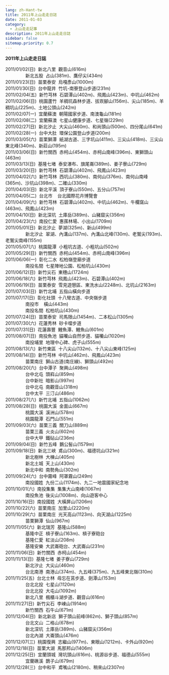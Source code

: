 ```yaml
---
lang: zh-Hant-tw
title: 2011年上山走走日誌
date: 2011-01-03
category: 
  - 上山走走記事
description: 2011年上山走走日誌
sidebar: false
sitemap.priority: 0.7
---
```


**2011年上山走走日誌**

<!-- more -->

2011/01/02(日)  新北八里  觀音山(616m)  
                新北五股  占山(381m)、鷹仔尖(434m)  
2011/01/23(日)  苗栗泰安  烏嘎彥山(1000m)  
2011/01/30(日)  台中龍井  竹坑-南寮登山步道(231m)  
2011/02/04(五)  新竹芎林  石碧潭山(402m)、飛鳳山(423m)、中坑山(462m)  
2011/02/06(日)  桃園蘆竹  羊稠坑森林步道、拔崁腳山(156m)、尖山(185m)、羊稠坑山(225m)、土地公頭山(242m)  
2011/02/07(一)  宜蘭蘇澳  朝陽國家步道、南澳龜山(181m)  
2011/02/08(二)  宜蘭蘇澳  七星山健康步道、七星嶺(229m)  
2011/02/27(日)  新北汐止  大尖山(460m)、和尚頭山(500m)、四分尾山(641m)  
2011/02/28(一)  台中大肚  環保公園登山步道(200m)  
2011/03/05(六)  苗栗獅潭  紙湖古道、三字坑山(411m)、三尖山(418m)、三尖山東北峰(340m)、新莊山(195m)  
2011/03/06(日)  新竹關西  赤柯山(454m)、赤柯山南峰(396m)、東獅頭山(463m)  
2011/03/13(日)  基隆七堵  泰安瀑布、旗尾崙(389m)、姜子寮山(729m)  
2011/03/20(日)  新竹芎林  石碧潭山(402m)、飛鳳山(423m)  
2011/04/02(六)  新竹芎林  西坑山(380m)、南何山(376m)、南何山南峰(365m)、沙坑山(398m)、二確山(330m)  
2011/04/03(日)  新北平溪  頂子寮山(550m)、五分山(757m)  
2011/04/05(二)  台北市    台北國際花卉博覽會  
2011/04/09(六)  新竹芎林  石碧潭山(402m)、中坑山(462m)、牛欄窩山(463m)、飛鳳山(423m)  
2011/04/10(日)  新北深坑  土庫岳(389m)、山豬窟尖(356m)  
2011/04/23(六)  南投仁愛  惠蓀林場、小出山(1709m)  
2011/05/01(日)  新北汐止  夢湖(325m)、新山(499m)  
                新北汐止  翠湖、內溝山(137m)、內溝山北峰(130m)、老鷲尖(193m)、老鷲尖南峰(155m)  
2011/05/07(六)  桃園龍潭  小粗坑古道、小粗坑山(502m)  
2011/05/29(日)  新竹關西  赤柯山(454m)、赤柯山南峰(396m)  
2011/06/06(一)  彰化二水  松柏嶺登廟步道  
                南投名間  七星陣地公園、松柏坑山(430m)  
2011/06/12(日)  新竹尖石  東穗山(1724m)  
2011/06/18(六)  新竹芎林  飛鳳山(423m)、石碧潭山(402m)  
2011/06/19(日)  苗栗泰安  雪見遊憩區、東洗水山(2248m)、北坑山(2163m)  
2011/07/03(日)  新竹北埔  五指山橫向步道  
2011/07/17(日)  彰化社頭  十八彎古道、中央嶺步道  
                南投市    橫山(443m)  
                南投名間  松柏坑山(430m)  
2011/07/24(日)  苗栗泰安  司馬限山(1454m)、二本松山(1305m)  
2011/07/30(六)  花蓮秀林  砂卡噹步道  
2011/07/31(日)  花蓮壽豐  鯉魚潭、鯉魚山(601m)  
2011/08/07(日)  南投魚池  貓囒山自然步道、貓囒山(1020m)  
                南投埔里  地理中心碑、虎子山(555m)  
2011/08/13(六)  新竹東區  十八尖山(132m)、十八尖山東峰(125m)  
2011/08/14(日)  新竹芎林  中坑山(462m)、飛鳳山(423m)  
                苗栗南庄  獅山古道(南庄線)、獅頭山(492m)  
2011/08/20(六)  台中潭子  聚興山(498m)  
                台中北屯  頭嵙山(859m)  
                台中新社  暗影山(997m)  
                台中北屯  南觀音山(318m)  
                台中太平  三汀山(486m)  
2011/08/27(六)  新竹北埔  五指山(1062m)  
2011/08/28(日)  桃園大溪  金面山(667m)  
                桃園大溪  溪洲山(578m)  
                桃園龍潭  石門山(551m)  
2011/09/03(六)  苗栗三義  關刀山(889m)  
                苗栗三義  火炎山(602m)  
                台中大甲  鐵砧山(236m)  
2011/09/04(日)  新竹五峰  鵝公髻山(1579m)  
2011/09/18(日)  新北三峽  鳶山(300m)、福德坑山(321m)  
                新北樹林  大棟山(405m)  
                新北土城  天上山(430m)  
                新北中和  南勢角山(302m)  
2011/09/24(六)  台中霧峰  阿罩霧山(249m)  
                南投國姓  九份二山(1174m)、九二一地震國家紀念地  
2011/10/01(六)  南投集集  集集大山南峰(1067m)  
                南投魚池  後尖山(1008m)、向山遊客中心  
2011/10/16(日)  南投國姓  大橫屏山(1206m)  
2011/10/22(六)  苗栗南庄  加里山(2220m)  
2011/10/29(六)  苗栗南庄  光天高山(1123m)、向天湖山(1225m)  
                苗栗獅潭  仙山(967m)  
2011/11/05(六)  新北瑞芳  基隆山(588m)  
                基隆中正  槓子寮山(163m)、槓子寮砲台  
                基隆仁愛  紅淡山(208m)  
                基隆安樂  大武崙砲台、大武崙山(231m)  
2011/11/06(日)  新竹關西  赤柯山(454m)  
2011/11/13(日)  基隆七堵  姜子寮山(729m)  
                新北汐止  大尖山(460m)  
                台北南港  南港山(374m)、九五峰(375m)、九五峰東北嶺(310m)  
2011/11/25(五)  台北士林  毋忘在莒步道、劍潭山(153m)  
                台北北投  七星山(1120m)  
                台北北投  大屯山(1092m)  
                新北八里  楓櫃斗湖步道、觀音山(616m)  
2011/11/27(日)  新竹尖石  李崠山(1914m)  
                新竹關西  石牛山(671m)  
2011/12/04(日)  新北新店  獅子頭山前峰(862m)、獅子頭山(857m)  
                台北文山  二格山(678m)  
                新北深坑  土庫岳(389m)、山豬窟尖(356m)  
                台北內湖  大崙頭山(476m)  
2011/12/07(三)  桃園復興  志繼山(977m)、東眼山(1212m)、卡外山(920m)  
2011/12/18(日)  苗栗大湖  馬那邦山(1406m)  
2011/12/25(日)  宜蘭頭城  灣坑頭山(616m)、桃源谷步道、福德山(555m)  
                宜蘭礁溪  鵲子山(679m)  
2011/12/28(三)  台中和平  鳶嘴山(2180m)、稍來山(2307m)